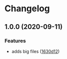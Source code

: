 # Changelog

## 1.0.0 (2020-09-11)


### Features

* adds big files ([1630d12](https://www.github.com/lancedikson/release-please-403-example/commit/1630d12c8e72e7f1441ae8afe2240d823c2d4804))
